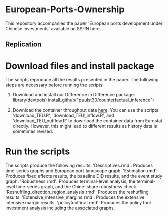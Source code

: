 # European-Ports-Ownership
This repository accompanies the paper 'European ports development under Chinese investments' available on SSRN here. 


## Replication 
# Download files and install package
The scripts reproduce all the results presented in the paper. The following steps are necessary before running the scripts: 

1. Download and install our Difference in Difference package:
   library(devtools)
   install_github("paulst30/counterfactual_inference")
   
2. Download the container throughput data [here](https://drive.google.com/drive/folders/1_eoF3Hb048h_fgn9r3dTV3uKzQJ6dFKl?usp=drive_link).
   You can use the scripts 'download_TEU.R', 'download_TEU_inflow.R', and 'download_TEU_outflow.R' to download the container data from Eurostat directly. However, this might    lead to different results as history data is sometimes revised.

# Run the scripts
The scripts produce the following results: 
'Descriptives.rmd': Produces time-series graphs and European port landscape graph.
'Estimation.rmd': Produces fixed effects results, the baseline DiD results, and the event study graph.
'Robustness.rmd': Produces terminal-level analysis, the terminal-level time-series graph, and the Chine-share robustness check. 
'Reshuffling_direction_region_analysis.rmd': Produces the reshuffling results.
'Extensive_intensive_margins.rmd': Produces the extensive intensive margin results. 
'policytoolfinal.rmd': Produces the policy tool investment analysis including the associated graphs.

